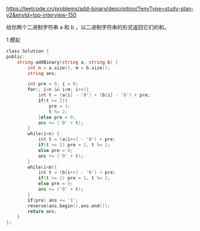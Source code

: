 https://leetcode.cn/problems/add-binary/description/?envType=study-plan-v2&envId=top-interview-150

给你两个二进制字符串 a 和 b ，以二进制字符串的形式返回它们的和。

 

1.模拟

```go
class Solution {
public:
    string addBinary(string a, string b) {
        int n = a.size(), m = b.size();
        string ans;

        int pre = 0, i = 0;
        for(; i<n && i<m; i++){
            int t = (a[i] - '0') + (b[i] - '0') + pre;
            if(t >= 2){
                pre = 1;
                t %= 2;
            }else pre = 0;
            ans += ('0' + t);
        }
        while(i<n) {
            int t = (a[i++] - '0') + pre;
            if(t >= 2) pre = 1, t %= 2;
            else pre = 0;
            ans += ('0' + t);
        }   
        while(i<m){
            int t = (b[i++] - '0') + pre;
            if(t >= 2) pre = 1, t %= 2;
            else pre = 0;
            ans += ('0' + t);
        }
        if(pre) ans += '1';
        reverse(ans.begin(),ans.end());
        return ans;
    }
};
```